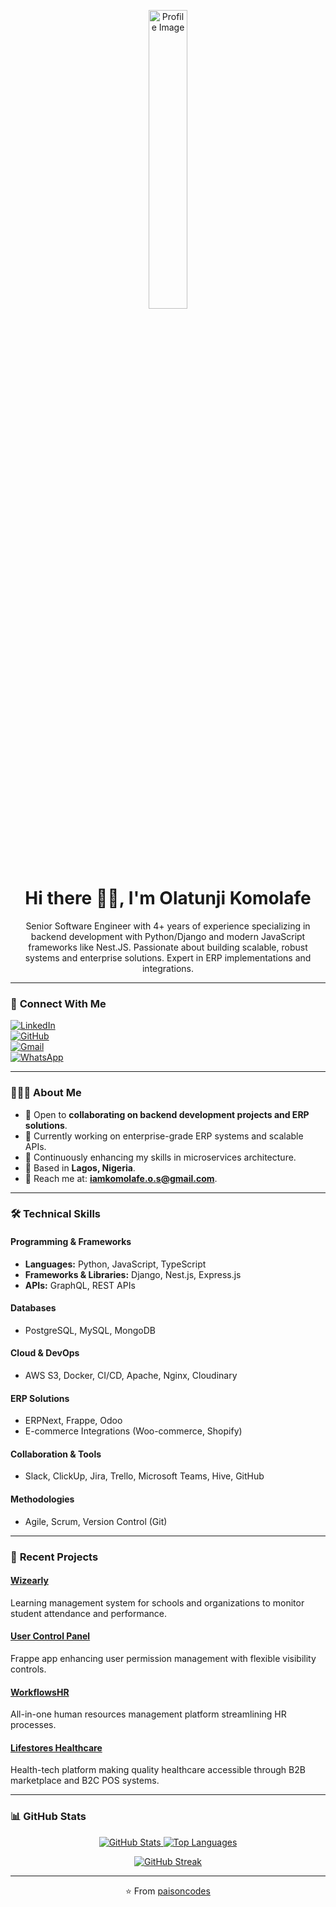 <p align="center">
  <img width="35%" height="auto" src="https://res.cloudinary.com/dsnxxuvgh/image/upload/v1747351902/Github_profile_pporvn.jpg" alt="Profile Image" />
</p>

<h1 align="center">Hi there 👋🏽, I'm Olatunji Komolafe</h1>
<p align="center">Senior Software Engineer with 4+ years of experience specializing in backend development with Python/Django and modern JavaScript frameworks like Nest.JS. Passionate about building scalable, robust systems and enterprise solutions. Expert in ERP implementations and integrations.</p>

---

### 🌟 **Connect With Me**

[![LinkedIn](https://img.shields.io/badge/-LinkedIn-blue?style=flat&logo=linkedin&logoColor=white)](https://linkedin.com/in/paisoncodes)  
[![GitHub](https://img.shields.io/badge/-GitHub-000?style=flat&logo=github&logoColor=white)](https://github.com/paisoncodes)  
[![Gmail](https://img.shields.io/badge/-Gmail-red?style=flat&logo=gmail&logoColor=white)](mailto:iamkomolafe.o.s@gmail.com)  
[![WhatsApp](https://img.shields.io/badge/-WhatsApp-green?style=flat-square&logo=whatsapp&logoColor=white)](https://wa.me/2349030170431?text=Hello%20Olatunji)

---

### 👨🏾‍💻 **About Me**
- 🌟 Open to **collaborating on backend development projects and ERP solutions**.  
- 🔭 Currently working on enterprise-grade ERP systems and scalable APIs.
- 🌱 Continuously enhancing my skills in microservices architecture.
- 📍 Based in **Lagos, Nigeria**.
- 📧 Reach me at: **iamkomolafe.o.s@gmail.com**.

---

### 🛠 **Technical Skills**

#### **Programming & Frameworks**
- **Languages:** Python, JavaScript, TypeScript
- **Frameworks & Libraries:** Django, Nest.js, Express.js
- **APIs:** GraphQL, REST APIs

#### **Databases**
- PostgreSQL, MySQL, MongoDB

#### **Cloud & DevOps**
- AWS S3, Docker, CI/CD, Apache, Nginx, Cloudinary

#### **ERP Solutions**
- ERPNext, Frappe, Odoo
- E-commerce Integrations (Woo-commerce, Shopify)

#### **Collaboration & Tools**
- Slack, ClickUp, Jira, Trello, Microsoft Teams, Hive, GitHub

#### **Methodologies**
- Agile, Scrum, Version Control (Git)



---

### 🚀 **Recent Projects**

#### [Wizearly](https://wizearly.ai)
Learning management system for schools and organizations to monitor student attendance and performance.

#### [User Control Panel](https://github.com/Irregualar-Inc/user-control-panel)
Frappe app enhancing user permission management with flexible visibility controls.

#### [WorkflowsHR](https://workflowshr.com)
All-in-one human resources management platform streamlining HR processes.

#### [Lifestores Healthcare](https://lifestoreshealthcare.com)
Health-tech platform making quality healthcare accessible through B2B marketplace and B2C POS systems.

---

### 📊 **GitHub Stats**

<p align="center">
  <a href="https://github.com/paisoncodes">
    <img alt="GitHub Stats" src="https://github-readme-stats.vercel.app/api?username=paisoncodes&show_icons=true&count_private=true&theme=react&hide_border=true&bg_color=0D1117" />
  </a>
  <a href="https://github.com/paisoncodes">
    <img alt="Top Languages" src="https://github-readme-stats.vercel.app/api/top-langs/?username=paisoncodes&langs_count=8&count_private=true&layout=compact&theme=react&hide_border=true&bg_color=0D1117" />
  </a>
</p>

<p align="center">
  <a href="https://github.com/paisoncodes">
    <img alt="GitHub Streak" src="https://github-readme-streak-stats.herokuapp.com?user=paisoncodes&theme=black-ice&hide_border=true&background=0D1117" />
  </a>
</p>

---

<p align="center">⭐️ From <a href="https://github.com/paisoncodes">paisoncodes</a></p>

